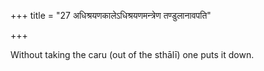 +++
title = "27 अधिश्रयणकालेऽधिश्रयणमन्त्रेण तण्डुलानावपति"

+++

Without taking the caru (out of the sthālī) one puts it down.
